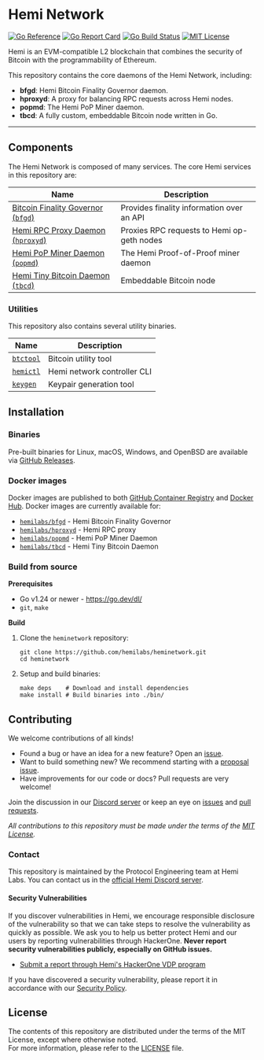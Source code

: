 # Hemi Network

[![Go Reference](https://pkg.go.dev/badge/github.com/hemilabs/heminetwork.svg)](https://pkg.go.dev/github.com/hemilabs/heminetwork)
[![Go Report Card](https://goreportcard.com/badge/github.com/hemilabs/heminetwork)](https://goreportcard.com/report/github.com/hemilabs/heminetwork)
[![Go Build Status](https://github.com/hemilabs/heminetwork/actions/workflows/go.yml/badge.svg)](https://github.com/hemilabs/heminetwork/actions/workflows/go.yml)
[![MIT License](https://img.shields.io/badge/license-MIT-ff6c15)](LICENSE)

Hemi is an EVM-compatible L2 blockchain that combines the security of Bitcoin with the programmability of Ethereum.

This repository contains the core daemons of the Hemi Network, including:

- **bfgd**: Hemi Bitcoin Finality Governor daemon.
- **hproxyd**: A proxy for balancing RPC requests across Hemi nodes.
- **popmd**: The Hemi PoP Miner daemon.
- **tbcd**: A fully custom, embeddable Bitcoin node written in Go.

---

## Components

The Hemi Network is composed of many services. The core Hemi services in this repository are:

| Name                                               | Description                                |
|----------------------------------------------------|--------------------------------------------|
| [Bitcoin Finality Governor (`bfgd`)](./cmd/bfgd)   | Provides finality information over an API  |
| [Hemi RPC Proxy Daemon (`hproxyd`)](./cmd/hproxyd) | Proxies RPC requests to Hemi op-geth nodes |
| [Hemi PoP Miner Daemon (`popmd`)](./cmd/popmd)     | The Hemi Proof-of-Proof miner daemon       |
| [Hemi Tiny Bitcoin Daemon (`tbcd`)](./cmd/tbcd)    | Embeddable Bitcoin node                    |

### Utilities

This repository also contains several utility binaries.

| Name                       | Description                   |
|----------------------------|-------------------------------|
| [`btctool`](./cmd/btctool) | Bitcoin utility tool          |
| [`hemictl`](./cmd/hemictl) | Hemi network controller CLI   |
| [`keygen`](./cmd/keygen)   | Keypair generation tool       |

## Installation

### Binaries

Pre-built binaries for Linux, macOS, Windows, and OpenBSD are available
via [GitHub Releases](https://github.com/hemilabs/heminetwork/releases).

### Docker images

Docker images are published to both [GitHub Container Registry](https://github.com/hemilabs/heminetwork/packages)
and [Docker Hub](https://hub.docker.com/u/hemilabs/). Docker images are currently available for:

- [`hemilabs/bfgd`](https://github.com/orgs/hemilabs/packages/container/package/bfgd) - Hemi Bitcoin Finality Governor
- [`hemilabs/hproxyd`](https://github.com/orgs/hemilabs/packages/container/package/hproxyd) - Hemi RPC proxy
- [`hemilabs/popmd`](https://github.com/orgs/hemilabs/packages/container/package/popmd) - Hemi PoP Miner Daemon
- [`hemilabs/tbcd`](https://github.com/orgs/hemilabs/packages/container/package/tbcd) - Hemi Tiny Bitcoin Daemon

### Build from source

**Prerequisites**

- Go v1.24 or newer - https://go.dev/dl/
- `git`, `make`

**Build**

1. Clone the `heminetwork` repository:
   ```shell
   git clone https://github.com/hemilabs/heminetwork.git
   cd heminetwork
   ```

2. Setup and build binaries:
   ```shell
   make deps    # Download and install dependencies
   make install # Build binaries into ./bin/
   ```

## Contributing

We welcome contributions of all kinds!

- Found a bug or have an idea for a new feature? Open an [issue](https://github.com/hemilabs/heminetwork/issues).
- Want to build something new? We recommend starting with
  a [proposal issue](https://github.com/hemilabs/heminetwork/issues).
- Have improvements for our code or docs? Pull requests are very welcome!

Join the discussion in our [Discord server](https://discord.gg/hemixyz) or keep an eye
on [issues](https://github.com/hemilabs/heminetwork/issues)
and [pull requests](https://github.com/hemilabs/heminetwork/pulls).

_All contributions to this repository must be made under the terms of the [MIT License](LICENSE)._

### Contact

This repository is maintained by the Protocol Engineering team at Hemi Labs. You can contact us in the [official Hemi
Discord server](https://discord.gg/hemixyz).

#### Security Vulnerabilities

If you discover vulnerabilities in Hemi, we encourage responsible disclosure of the vulnerability so that we can take
steps to resolve the vulnerability as quickly as possible. We ask you to help us better protect Hemi and our users by
reporting vulnerabilities through HackerOne. **Never report security vulnerabilities publicly, especially on GitHub
issues.**

- [Submit a report through Hemi's HackerOne VDP program](https://hackerone.com/hemi_labs_vdp)

If you have discovered a security vulnerability, please report it in accordance with
our [Security Policy](https://github.com/hemilabs/.github/blob/main/SECURITY.md).

## License

The contents of this repository are distributed under the terms of the MIT License, except where otherwise noted.<br/>
For more information, please refer to the [LICENSE](https://github.com/hemilabs/heminetwork/blob/main/LICENSE) file.
